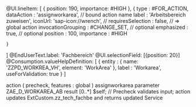@UI.lineItem: [
    { position: 190, importance: #HIGH },
    {
      type                : #FOR_ACTION,
      dataAction          : 'assignworkarea',   // bound action name
      label               : 'Arbeitsbereich zuweisen',
      iconUrl: 'sap-icon://wrench',
//      requiresSelection   : false,              // => global action
      invocationGrouping  : #CHANGE_SET,        // optional
      emphasized          : true,               // optional
      position            : 100,
      importance          : #HIGH
      
    }
  ]
  @EndUserText.label: 'Fachbereich'
  @UI.selectionField: [{position: 20}]
  @Consumption.valueHelpDefinition: [
    {
      entity         : { name: 'ZZPD_WORKREA_VH', element: 'WorkArea' },
      label          : 'Workarea',
      useForValidation: true
    }
  ]


  action ( precheck, features : global ) assignworkarea parameter ZAE_D_WORKAREA_AB result [0..*] $self;
// Precheck validates input; action updates ExtCustom.zz_tech_fachbe and returns updated Service
